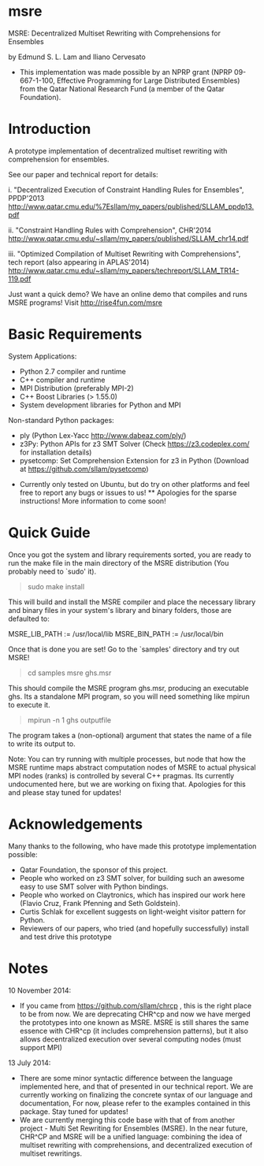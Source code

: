 msre
====

MSRE: Decentralized Multiset Rewriting with Comprehensions for Ensembles

by Edmund S. L. Lam and Iliano Cervesato

* This implementation was made possible by an NPRP grant (NPRP 09-667-1-100, Effective Programming for Large Distributed Ensembles) from the Qatar National Research Fund (a member of the Qatar Foundation). 

Introduction
============

A prototype implementation of decentralized multiset rewriting with comprehension for ensembles.

See our paper and technical report for details:

i. "Decentralized Execution of Constraint Handling Rules for Ensembles", PPDP'2013
http://www.qatar.cmu.edu/%7Esllam/my_papers/published/SLLAM_ppdp13.pdf

ii. "Constraint Handling Rules with Comprehension", CHR'2014
http://www.qatar.cmu.edu/~sllam/my_papers/published/SLLAM_chr14.pdf

iii. "Optimized Compilation of Multiset Rewriting with Comprehensions", tech report (also appearing in APLAS'2014)
http://www.qatar.cmu.edu/~sllam/my_papers/techreport/SLLAM_TR14-119.pdf

Just want a quick demo? We have an online demo that compiles and runs MSRE programs! Visit http://rise4fun.com/msre

Basic Requirements
==================

System Applications:
   - Python 2.7 compiler and runtime
   - C++ compiler and runtime
   - MPI Distribution (preferably MPI-2)
   - C++ Boost Libraries (> 1.55.0)
   - System development libraries for Python and MPI

Non-standard Python packages:
   - ply (Python Lex-Yacc http://www.dabeaz.com/ply/)
   - z3Py: Python APIs for z3 SMT Solver (Check https://z3.codeplex.com/ for installation details)
   - pysetcomp: Set Comprehension Extension for z3 in Python (Download at https://github.com/sllam/pysetcomp)

* Currently only tested on Ubuntu, but do try on other platforms and feel free to report any bugs or issues to us!
** Apologies for the sparse instructions! More information to come soon! 

Quick Guide
===========

Once you got the system and library requirements sorted, you are ready to run the make file in the main directory
of the MSRE distribution (You probably need to `sudo' it). 

> sudo make install

This will build and install the MSRE compiler and place the necessary library and binary files in your system's
library and binary folders, those are defaulted to:

MSRE_LIB_PATH := /usr/local/lib
MSRE_BIN_PATH := /usr/local/bin

Once that is done you are set! Go to the `samples' directory and try out MSRE!

> cd samples
> msre ghs.msr

This should compile the MSRE program ghs.msr, producing an executable ghs. Its a standalone MPI program, so
you will need something like mpirun to execute it.

> mpirun -n 1 ghs outputfile

The program takes a (non-optional) argument that states the name of a file to write its output to.

Note: You can try running with multiple processes, but node that how the MSRE runtime maps abstract computation nodes of 
MSRE to actual physical MPI nodes (ranks) is controlled by several C++ pragmas. Its currently undocumented here, but we 
are working on fixing that. Apologies for this and please stay tuned for updates!

Acknowledgements
================

Many thanks to the following, who have made this prototype implementation possible:
  - Qatar Foundation, the sponsor of this project.
  - People who worked on z3 SMT solver, for building such an awesome easy to use SMT solver with Python bindings.
  - People who worked on Claytronics, which has inspired our work here (Flavio Cruz, Frank Pfenning and Seth Goldstein). 
  - Curtis Schlak for excellent suggests on light-weight visitor pattern for Python.
  - Reviewers of our papers, who tried (and hopefully successfully) install and test drive this prototype

Notes
=====

10 November 2014:
  - If you came from https://github.com/sllam/chrcp , this is the right place to be from now.
    We are deprecating CHR^cp and now we have merged the prototypes into one known as MSRE.
    MSRE is still shares the same essence with CHR^cp (it includes comprehension patterns),
    but it also allows decentralized execution over several computing nodes (must support MPI)

13 July 2014: 
  - There are some minor syntactic difference between the language implemented here, and that of 
    presented in our technical report. We are currently working on finalizing the concrete syntax 
    of our language and documentation, For now, please refer to the examples contained in this
    package. Stay tuned for updates!
  - We are currently merging this code base with that of from another project - Multi Set Rewriting 
    for Ensembles (MSRE). In the near future, CHR^CP and MSRE will be a unified language: combining 
    the idea of multiset rewriting with comprehensions, and decentralized execution of multiset rewritings.

